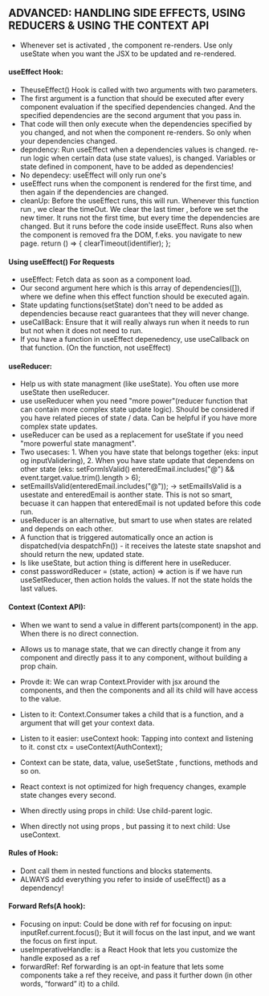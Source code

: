## ADVANCED: HANDLING SIDE EFFECTS, USING REDUCERS & USING THE CONTEXT API

- Whenever set is activated , the component re-renders. Use only useState when you want the JSX to be updated and re-rendered.

#### useEffect Hook:

- TheuseEffect() Hook is called with two arguments with two parameters.
- The first argument is a function that should be executed after every component evaluation if the specified dependencies changed. And the specified dependencies are the second argument that you pass in.
- That code will then only execute when the dependencies specified by you changed, and not when the component re-renders. So only when your dependencies changed.
- depndency: Run useEffect when a dependencies values is changed. re-run logic when certain data (use state values), is changed. Variables or state defined in component, have to be added as dependencies!
- No dependecy: useEffect will only run one's
- useEffect runs when the component is rendered for the first time, and then again if the dependencies are changed.
- cleanUp: Before the useEffect runs, this will run. Whenever this function run , we clear the timeOut. We clear the last timer , before we set the new timer.
  It runs not the first time, but every time the dependencies are changed. But it runs before the code inside useEffect. Runs also when the component is removed fra the DOM, f.eks. you navigate to new page.
  return () => {
  clearTimeout(identifier);
  };

#### Using useEffect() For Requests

- useEffect: Fetch data as soon as a component load.
- Our second argument here which is this array of dependencies([]), where we define when this effect function should be executed again.
- State updating functions(setState) don't need to be added as dependencies because react guarantees that they will never change.
- useCallBack: Ensure that it will really always run when it needs to run but not when it does not need to run.
- If you have a function in useEffect depenedency, use useCallback on that function. (On the function, not useEffect)

#### useReducer:

- Help us with state managment (like useState). You often use more useState then useReducer.
- use useReducer when you need "more power"(reducer function that can contain more complex state update logic). Should be considered if you have related pieces of state / data. Can be helpful if you have more complex state updates.
- useReducer can be used as a replacement for useState if you need "more powerful state managment".
- Two usecases: 1. When you have state that belongs together (eks: input og inputValidering), 2. When you have state update that dependens on other state (eks: setFormIsValid() enteredEmail.includes("@") && event.target.value.trim().length > 6);
- setEmailIsValid(enteredEmail.includes("@")); -> setEmailIsValid is a usestate and enteredEmail is aonther state. This is not so smart, becuase it can happen that enteredEmail is not updated before this code run.
- useReducer is an alternative, but smart to use when states are related and depends on each other.
- A function that is triggered automatically once an action is dispatched(via despatchFn()) - it receives the lateste state snapshot and should return the new, updated state.
- Is like useState, but action thing is different here in useReducer.
- const passwordReducer = (state, action) => action is if we have run useSetReducer, then action holds the values. If not the state holds the last values.

#### Context (Context API):

- When we want to send a value in different parts(component) in the app. When there is no direct connection.
- Allows us to manage state, that we can directly change it from any component and directly pass it to any component, without building a prop chain.
- Provde it: We can wrap Context.Provider with jsx around the components, and then the components and all its child will have access to the value.
- Listen to it: Context.Consumer takes a child that is a function, and a argument that will get your context data.
- Listen to it easier: useContext hook: Tapping into context and listening to it. const ctx = useContext(AuthContext);
- Context can be state, data, value, useSetState , functions, methods and so on.
- React context is not optimized for high frequency changes, example state changes every second.

- When directly using props in child: Use child-parent logic.
- When directly not using props , but passing it to next child: Use useContext.

#### Rules of Hook:

- Dont call them in nested functions and blocks statements.
- ALWAYS add everything you refer to inside of useEffect() as a dependency!

#### Forward Refs(A hook):

- Focusing on input: Could be done with ref for focusing on input: inputRef.current.focus(); But it will focus on the last input, and we want the focus on first input.
- useImperativeHandle: is a React Hook that lets you customize the handle exposed as a ref
- forwardRef: Ref forwarding is an opt-in feature that lets some components take a ref they receive, and pass it further down (in other words, “forward” it) to a child.
